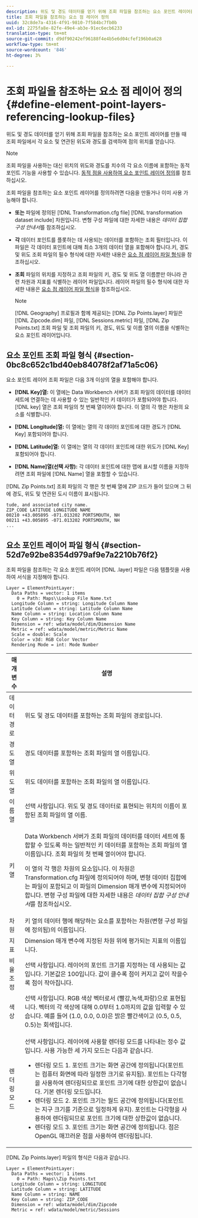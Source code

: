```yaml
---
description: 위도 및 경도 데이터를 얻기 위해 조회 파일을 참조하는 요소 포인트 레이어를 만들 때 조회 파일에서 각 요소 및 연관된 위도와 경도를 검색하여 점의 위치를 얻습니다.
title: 조회 파일을 참조하는 요소 점 레이어 정의
uuid: 32c8de7a-4316-4f91-9810-7f584bc7fb0b
exl-id: 2275fa8e-82fe-49e4-ab3e-91ec6ecb6233
translation-type: tm+mt
source-git-commit: d9df90242ef96188f4e4b5e6d04cfef196b0a628
workflow-type: tm+mt
source-wordcount: '846'
ht-degree: 3%

---
```


# 조회 파일을 참조하는 요소 점 레이어 정의{#define-element-point-layers-referencing-lookup-files}

위도 및 경도 데이터를 얻기 위해 조회 파일을 참조하는 요소 포인트 레이어를 만들 때 조회 파일에서 각 요소 및 연관된 위도와 경도를 검색하여 점의 위치를 얻습니다.

>[!NOTE]
>
>조회 파일을 사용하는 대신 위치의 위도와 경도를 치수의 각 요소 이름에 포함하는 동적 포인트 기능을 사용할 수 있습니다. [동적 점을 사용하여 요소 포인트 레이어 정의](../../../../home/c-get-started/c-im-layers/c-elmt-pt-layers/c-elmt-pt-dyn-pts.md#concept-51adc5e1df8a48e7bd7a582967e4c512)를 참조하십시오.

조회 파일을 참조하는 요소 포인트 레이어를 정의하려면 다음을 만들거나 이미 사용 가능해야 합니다.

* **또는** 파일에 정의된  [!DNL Transformation.cfg file]  [!DNL transformation dataset include] 차원입니다. 변형 구성 파일에 대한 자세한 내용은 *데이터 집합 구성 안내서*&#x200B;를 참조하십시오.

* **각** 데이터 포인트를 플롯하는 데 사용되는 데이터를 포함하는 조회 필터입니다. 이 파일은 각 데이터 포인트에 대해 최소 3개의 데이터 열을 포함해야 합니다.키, 경도 및 위도 조회 파일의 필수 형식에 대한 자세한 내용은 [요소 점 레이어 파일 형식](../../../../home/c-get-started/c-im-layers/c-elmt-pt-layers/c-elp-ref-lkup-files.md#section-52d7e92be8354d979af9e7a2210b76f2)을 참조하십시오.

* **조회** 파일의 위치를 지정하고 조회 파일의 키, 경도 및 위도 열 이름뿐만 아니라 관련 차원과 지표를 식별하는 레이어 파일입니다. 레이어 파일의 필수 형식에 대한 자세한 내용은 [요소 점 레이어 파일 형식](../../../../home/c-get-started/c-im-layers/c-elmt-pt-layers/c-elp-ref-lkup-files.md#section-52d7e92be8354d979af9e7a2210b76f2)을 참조하십시오.

   >[!NOTE]
   >
   >[!DNL Geography] 프로필과 함께 제공되는 [!DNL Zip Points.layer] 파일은 [!DNL Zipcode.dim] 파일, [!DNL Sessions.metric] 파일, [!DNL Zip Points.txt] 조회 파일 및 조회 파일의 키, 경도, 위도 및 이름 열의 이름을 식별하는 요소 포인트 레이어입니다.

## 요소 포인트 조회 파일 형식 {#section-0bc8c652c1bd40eb84078f2af71a5c06}

요소 포인트 레이어 조회 파일은 다음 3개 이상의 열을 포함해야 합니다.

* **[!DNL Key]열:** 이 열에는 Data Workbench 서버가 조회 파일의 데이터를 데이터 세트에 연결하는 데 사용할 수 있는 일반적인 키 데이터가 포함되어야 합니다. [!DNL key] 열은 조회 파일의 첫 번째 열이어야 합니다. 이 열의 각 행은 차원의 요소를 식별합니다.

* **[!DNL Longitude]열:** 이 열에는 열의 각 데이터 포인트에 대한 경도가  [!DNL Key] 포함되어야 합니다.

* **[!DNL Latitude]열:** 이 열에는 열의 각 데이터 포인트에 대한 위도가  [!DNL Key] 포함되어야 합니다.

* **[!DNL Name]열(선택 사항):** 각 데이터 포인트에 대한 맵에 표시할 이름을 지정하려면 조회 파일에  [!DNL Name] 열을 포함할 수 있습니다.

[!DNL Zip Points.txt] 조회 파일의 각 행은 첫 번째 열에 ZIP 코드가 들어 있으며 그 뒤에 경도, 위도 및 연관된 도시 이름이 표시됩니다.

```
tude, and associated city name.
ZIP_CODE LATITUDE LONGITUDE NAME
00210 +43.005895 -071.013202 PORTSMOUTH, NH
00211 +43.005895 -071.013202 PORTSMOUTH, NH
...
```

## 요소 포인트 레이어 파일 형식 {#section-52d7e92be8354d979af9e7a2210b76f2}

조회 파일을 참조하는 각 요소 포인트 레이어 [!DNL .layer] 파일은 다음 템플릿을 사용하여 서식을 지정해야 합니다.

```
Layer = ElementPointLayer:
  Data Paths = vector: 1 items
    0 = Path: Maps\\Lookup File Name.txt
  Longitude Column = string: Longitude Column Name
  Latitude Column = string: Latitude Column Name
  Name Column = string: Location Column Name
  Key Column = string: Key Column Name
  Dimension = ref: wdata/model/dim/Dimension Name
  Metric = ref: wdata/model/metric/Metric Name
  Scale = double: Scale
  Color = v3d: RGB Color Vector
  Rendering Mode = int: Mode Number
```

<table id="table_7287F8869DD04886BE1477CBB11EB796"> 
 <thead> 
  <tr> 
   <th colname="col1" class="entry"> 매개 변수 </th> 
   <th colname="col2" class="entry"> 설명 </th> 
  </tr> 
 </thead>
 <tbody> 
  <tr> 
   <td colname="col1"> 데이터 경로 </td> 
   <td colname="col2"> 위도 및 경도 데이터를 포함하는 조회 파일의 경로입니다. </td> 
  </tr> 
  <tr> 
   <td colname="col1"> 경도 열 </td> 
   <td colname="col2"> 경도 데이터를 포함하는 조회 파일의 열 이름입니다. </td> 
  </tr> 
  <tr> 
   <td colname="col1"> 위도 열 </td> 
   <td colname="col2"> 위도 데이터를 포함하는 조회 파일의 열 이름입니다. </td> 
  </tr> 
  <tr> 
   <td colname="col1"> 이름 열 </td> 
   <td colname="col2"> 선택 사항입니다. 위도 및 경도 데이터로 표현되는 위치의 이름이 포함된 조회 파일의 열 이름. </td> 
  </tr> 
  <tr> 
   <td colname="col1"> 키 열 </td> 
   <td colname="col2"> <p>Data Workbench 서버가 조회 파일의 데이터를 데이터 세트에 통합할 수 있도록 하는 일반적인 키 데이터를 포함하는 조회 파일의 열 이름입니다. 조회 파일의 첫 번째 열이어야 합니다. </p> <p>이 열의 각 행은 차원의 요소입니다. 이 차원은 <span class="filepath"> Transformation.cfg</span> 파일에 정의되어야 하며, <span class="wintitle"> 변형 데이터 집합에는 </span> 파일이 포함되고 이 파일의 Dimension 매개 변수에 지정되어야 합니다. 변형 구성 파일에 대한 자세한 내용은 <i>데이터 집합 구성 안내서</i>를 참조하십시오. </p> </td> 
  </tr> 
  <tr> 
   <td colname="col1"> 차원 </td> 
   <td colname="col2"><span class="wintitle"> 키</span> 열의 데이터 행에 해당하는 요소를 포함하는 차원(변형 구성 파일에 정의됨)의 이름입니다. </td> 
  </tr> 
  <tr> 
   <td colname="col1"> 지표 </td> 
   <td colname="col2"> Dimension 매개 변수에 지정된 차원 위에 평가되는 지표의 이름입니다. </td> 
  </tr> 
  <tr> 
   <td colname="col1"> 비율 조정 </td> 
   <td colname="col2"> 선택 사항입니다. 레이어의 포인트 크기를 지정하는 데 사용되는 값입니다. 기본값은 100입니다. 값이 클수록 점이 커지고 값이 작을수록 점이 작아집니다. </td> 
  </tr> 
  <tr> 
   <td colname="col1"> 색상 </td> 
   <td colname="col2"> 선택 사항입니다. RGB 색상 벡터로서 (빨강,녹색,파랑)으로 표현됩니다. 벡터의 각 색상에 대해 0.0부터 1.0까지의 값을 입력할 수 있습니다. 예를 들어 (1.0, 0.0, 0.0)은 밝은 빨간색이고 (0.5, 0.5, 0.5)는 회색입니다. </td> 
  </tr> 
  <tr> 
   <td colname="col1"> 렌더링 모드 </td> 
   <td colname="col2"> <p>선택 사항입니다. 레이어에 사용할 렌더링 모드를 나타내는 정수 값입니다. 사용 가능한 세 가지 모드는 다음과 같습니다. 
     <ul id="ul_F15E43B3BFE54CDD8026837027E25819"> 
      <li id="li_5405D939540E4D0FA7828D2623D72C44">렌더링 모드 1. 포인트 크기는 화면 공간에 정의됩니다(포인트는 컴퓨터 화면에 따라 일정한 크기로 유지됨). 포인트는 다각형을 사용하여 렌더링되므로 포인트 크기에 대한 상한값이 없습니다. 기본 렌더링 모드입니다. </li> 
      <li id="li_61C5AA926777449E8804C7BCE9E46F9B">렌더링 모드 2. 포인트 크기는 월드 공간에 정의됩니다(포인트는 지구 크기를 기준으로 일정하게 유지). 포인트는 다각형을 사용하여 렌더링되므로 포인트 크기에 대한 상한값이 없습니다. </li> 
      <li id="li_C00527F959354D3BB7422EFFE1FB5135">렌더링 모드 3. 포인트 크기는 화면 공간에 정의됩니다. 점은 OpenGL 매끄러운 점을 사용하여 렌더링됩니다. </li> 
     </ul> </p> </td> 
  </tr> 
 </tbody> 
</table>

[!DNL Zip Points.layer] 파일의 형식은 다음과 같습니다.

```
Layer = ElementPointLayer:
  Data Paths = vector: 1 items
    0 = Path: Maps\\Zip Points.txt
  Longitude Column = string: LONGITUDE
  Latitude Column = string: LATITUDE
  Name Column = string: NAME
  Key Column = string: ZIP_CODE
  Dimension = ref: wdata/model/dim/Zipcode
  Metric = ref: wdata/model/metric/Sessions
```
